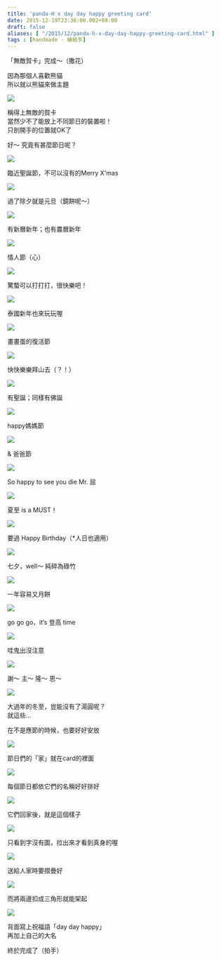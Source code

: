 ```yaml
---
title: 'panda-H x day day happy greeting card'
date: 2015-12-19T23:36:00.002+08:00
draft: false
aliases: [ "/2015/12/panda-h-x-day-day-happy-greeting-card.html" ]
tags : [handmade - 繪紙手]
---
```


「無敵賀卡」完成～（撒花）  
  
因為那個人喜歡熊貓  
所以就以熊貓來做主題  

![](/images/pandacard.jpg)

稱得上無敵的賀卡  
當然少不了能放上不同節日的裝置啦！  
只剖開手的位置就OK了  
  
好～ 究竟有甚麼節日呢？  
  

![](/images/pandacard1.jpg)

臨近聖誕節，不可以沒有的Merry X'mas  

![](/images/pandacard2.jpg)

過了除夕就是元旦（鏡餅呢～）  

![](/images/pandacard3.jpg)

有新曆新年；也有農曆新年  

![](/images/pandacard4.jpg)

情人節（心）  

![](/images/pandacard5.jpg)

驚蟄可以打打打，很快樂吧！  

![](/images/pandacard6.jpg)

泰國新年也來玩玩喔  

![](/images/pandacard7.jpg)

畫畫蛋的復活節  

![](/images/pandacard8.jpg)

快快樂樂拜山去（？！）  

![](/images/pandacard9.jpg)

有聖誕；同樣有佛誕  

![](/images/pandacard10.jpg)

happy媽媽節  

![](/images/pandacard11.jpg)

& 爸爸節  

![](/images/pandacard12.jpg)

So happy to see you die Mr. 屈  

![](/images/pandacard13.jpg)

夏至 is a MUST！  

![](/images/pandacard14.jpg)

要過 Happy Birthday（\*人日也適用）  

![](/images/pandacard15.jpg)

七夕，well～ 純碎為碌竹  

![](/images/pandacard16.jpg)

一年容易又月餅  

![](/images/pandacard17.jpg)

go go go，it‘s 登高 time  

![](/images/pandacard18.jpg)

哇鬼出沒注意  

![](/images/pandacard19.jpg)

謝～ 主～ 隆～ 恩～  

![](/images/pandacard20.jpg)

大過年的冬至，豈能沒有了湯圓呢？    
就這些...  
  
在不是應節的時候，也要好好安放  

![](/images/pandacard21.jpg)

節日們的「家」就在card的裡面  

![](/images/pandacard22.jpg)

每個節日都依它們的名稱好好排好  

![](/images/pandacard23.jpg)

它們回家後，就是這個樣子  

![](/images/pandacard24.jpg)

只看到字沒有圖，拉出來才看到真身的喔  
  
![](/images/pandacard25.jpg)

送給人家時要摺疊好  

![](/images/pandacard26.jpg)

而將兩邊扣成三角形就能架起  
  
![](/images/pandacard27.jpg)

背面寫上祝福語「day day happy」  
再加上自己的大名  
  
終於完成了（拍手）
